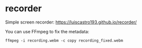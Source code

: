 # recorder
Simple screen recorder: https://luiscastro193.github.io/recorder/

You can use FFmpeg to fix the metadata:
```
ffmpeg -i recording.webm -c copy recording_fixed.webm
```
